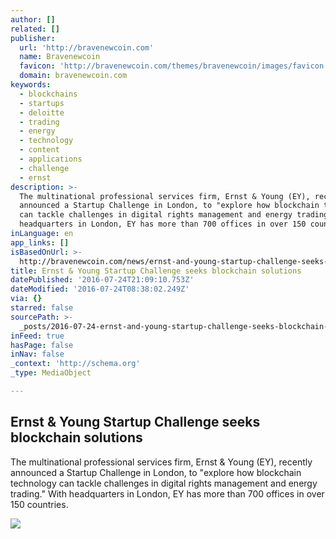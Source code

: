 ```yaml
---
author: []
related: []
publisher:
  url: 'http://bravenewcoin.com'
  name: Bravenewcoin
  favicon: 'http://bravenewcoin.com/themes/bravenewcoin/images/favicon.ico'
  domain: bravenewcoin.com
keywords:
  - blockchains
  - startups
  - deloitte
  - trading
  - energy
  - technology
  - content
  - applications
  - challenge
  - ernst
description: >-
  The multinational professional services firm, Ernst & Young (EY), recently
  announced a Startup Challenge in London, to "explore how blockchain technology
  can tackle challenges in digital rights management and energy trading." With
  headquarters in London, EY has more than 700 offices in over 150 countries.
inLanguage: en
app_links: []
isBasedOnUrl: >-
  http://bravenewcoin.com/news/ernst-and-young-startup-challenge-seeks-blockchain-solutions/
title: Ernst & Young Startup Challenge seeks blockchain solutions
datePublished: '2016-07-24T21:09:10.753Z'
dateModified: '2016-07-24T08:38:02.249Z'
via: {}
starred: false
sourcePath: >-
  _posts/2016-07-24-ernst-and-young-startup-challenge-seeks-blockchain-solutions.md
inFeed: true
hasPage: false
inNav: false
_context: 'http://schema.org'
_type: MediaObject

---
```

<article style=""><h1>Ernst &amp; Young Startup Challenge seeks blockchain solutions</h1><p>The multinational professional services firm, Ernst &amp; Young (EY), recently announced a Startup Challenge in London, to "explore how blockchain technology can tackle challenges in digital rights management and energy trading." With headquarters in London, EY has more than 700 offices in over 150 countries.</p><img src="http://bravenewcoin.com/assets/Uploads/_resampled/CroppedImage400400-Earnst-Yound-Challenge-Banner.jpg" /></article>